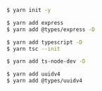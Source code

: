```bash
$ yarn init -y
```
```bash
$ yarn add express
$ yarn add @types/express -D
```
```bash
$ yarn add typescript -D
$ yarn tsc --init
```
```bash
$ yarn add ts-node-dev -D
```
```bash
$ yarn add uuidv4
$ yarn add @types/uuidv4
```
```bash
```
```bash

```
```bash
```
```bash
```
```bash
```
```bash
```
```bash
```